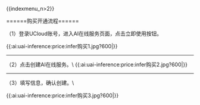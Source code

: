 {{indexmenu_n>2}}

======购买开通流程======

（1）登录UCloud账号，进入AI在线服务页面，点击立即使用按钮。

{{:ai:uai-inference:price:infer购买1.jpg?600|}}

-----


（2）点击创建AI在线服务。\\
{{:ai:uai-inference:price:infer购买2.jpg?600|}}


-----


（3）填写信息，确认创建。\\

{{:ai:uai-inference:price:infer购买3.jpg?600|}}
